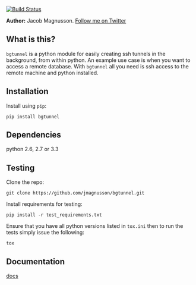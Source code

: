 [![Build Status](https://travis-ci.org/jmagnusson/bgtunnel.png?branch=master)](https://travis-ci.org/jmagnusson/bgtunnel)

**Author:** Jacob Magnusson. [Follow me on Twitter][twitter]


## What is this?

`bgtunnel` is a python module for easily creating ssh tunnels in the background, from within python. An example use case is when you want to access a remote database. With `bgtunnel` all you need is ssh access to the remote machine and python installed.


## Installation

Install using `pip`:

    pip install bgtunnel


## Dependencies

python 2.6, 2.7 or 3.3


## Testing

Clone the repo:

    git clone https://github.com/jmagnusson/bgtunnel.git

Install requirements for testing:

    pip install -r test_requirements.txt

Ensure that you have all python versions listed in `tox.ini` then to run the tests simply issue the following:

    tox


## Documentation
[docs]

[twitter]: https://twitter.com/pyjacob
[docs]: https://github.com/jmagnusson/bgtunnel

